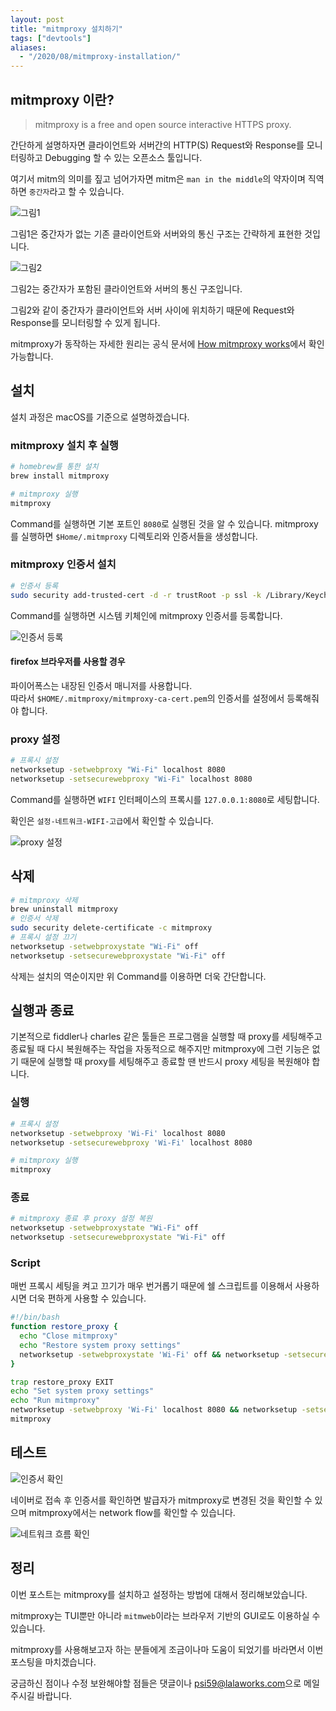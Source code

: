 ```yaml
---
layout: post
title: "mitmproxy 설치하기"
tags: ["devtools"]
aliases:
  - "/2020/08/mitmproxy-installation/"
---
```


## mitmproxy 이란?
> mitmproxy is a free and open source interactive HTTPS proxy.

간단하게 설명하자면 클라이언트와 서버간의 HTTP(S) Request와 Response를 모니터링하고 Debugging 할 수 있는 오픈소스 툴입니다.

여기서 mitm의 의미를 짚고 넘어가자면 mitm은 `man in the middle`의 약자이며 직역하면 `중간자`라고 할 수 있습니다.

![그림1](/images/2020-08-09-mitmproxy-installation/req-res.jpg)

그림1은 중간자가 없는 기존 클라이언트와 서버와의 통신 구조는 간략하게 표현한 것입니다.

![그림2](/images/2020-08-09-mitmproxy-installation/req-res-with-mitm.jpg)

그림2는 중간자가 포함된 클라이언트와 서버의 통신 구조입니다.

그림2와 같이 중간자가 클라이언트와 서버 사이에 위치하기 때문에 Request와 Response를 모니터링할 수 있게 됩니다.

mitmproxy가 동작하는 자세한 원리는 공식 문서에 [How mitmproxy works](https://docs.mitmproxy.org/stable/concepts-howmitmproxyworks/)에서 확인 가능합니다.

## 설치

설치 과정은 macOS를 기준으로 설명하겠습니다.

### mitmproxy 설치 후 실행
```bash
# homebrew를 통한 설치
brew install mitmproxy

# mitmproxy 실행
mitmproxy
```
Command를 실행하면 기본 포트인 `8080`로 실행된 것을 알 수 있습니다.
mitmproxy를 실행하면 `$Home/.mitmproxy` 디렉토리와  인증서들을 생성합니다.

### mitmproxy 인증서 설치
```bash
# 인증서 등록
sudo security add-trusted-cert -d -r trustRoot -p ssl -k /Library/Keychains/System.keychain $HOME/.mitmproxy/mitmproxy-ca-cert.pem 
```

Command를 실행하면 시스템 키체인에 mitmproxy 인증서를 등록합니다.

![인증서 등록](/images/2020-08-09-mitmproxy-installation/certificates-registration.png)

#### firefox 브라우저를 사용할 경우
파이어폭스는 내장된 인증서 매니저를 사용합니다.  
따라서 `$HOME/.mitmproxy/mitmproxy-ca-cert.pem`의 인증서를 설정에서 등록해줘야 합니다.

### proxy 설정
```bash
# 프록시 설정
networksetup -setwebproxy "Wi-Fi" localhost 8080
networksetup -setsecurewebproxy "Wi-Fi" localhost 8080
```

Command를 실행하면 `WIFI` 인터페이스의 프록시를 `127.0.0.1:8080`로 세팅합니다.

확인은 `설정-네트워크-WIFI-고급`에서 확인할 수 있습니다.

![proxy 설정](/images/2020-08-09-mitmproxy-installation/proxy-setting.png)

## 삭제
```bash
# mitmproxy 삭제
brew uninstall mitmproxy
# 인증서 삭제
sudo security delete-certificate -c mitmproxy
# 프록시 설정 끄기
networksetup -setwebproxystate "Wi-Fi" off
networksetup -setsecurewebproxystate "Wi-Fi" off
```

삭제는 설치의 역순이지만 위 Command를 이용하면 더욱 간단합니다.

## 실행과 종료

기본적으로 fiddler나 charles 같은 툴들은 프로그램을 실행할 때 proxy를 세팅해주고 종료될 때 다시 복원해주는 작업을 자동적으로 해주지만 mitmproxy에 그런 기능은 없기 때문에 실행할 때 proxy를 세팅해주고 종료할 땐 반드시 proxy 세팅을 복원해야 합니다.

### 실행 
```bash
# 프록시 설정
networksetup -setwebproxy 'Wi-Fi' localhost 8080 
networksetup -setsecurewebproxy 'Wi-Fi' localhost 8080

# mitmproxy 실행
mitmproxy
```

### 종료
```bash
# mitmproxy 종료 후 proxy 설정 복원
networksetup -setwebproxystate "Wi-Fi" off
networksetup -setsecurewebproxystate "Wi-Fi" off
```

### Script
매번 프록시 세팅을 켜고 끄기가 매우 번거롭기 때문에 쉘 스크립트를 이용해서 사용하시면 더욱 편하게 사용할 수 있습니다.

```sh
#!/bin/bash
function restore_proxy {
  echo "Close mitmproxy"
  echo "Restore system proxy settings"
  networksetup -setwebproxystate 'Wi-Fi' off && networksetup -setsecurewebproxystate 'Wi-Fi' off
}

trap restore_proxy EXIT
echo "Set system proxy settings"
echo "Run mitmproxy"
networksetup -setwebproxy 'Wi-Fi' localhost 8080 && networksetup -setsecurewebproxy 'Wi-Fi' localhost 8080
mitmproxy
```

## 테스트

![인증서 확인](/images/2020-08-09-mitmproxy-installation/certificates.png)

네이버로 접속 후 인증서를 확인하면 발급자가 mitmproxy로 변경된 것을 확인할 수 있으며 mitmproxy에서는 network flow를 확인할 수 있습니다.

![네트워크 흐름 확인](/images/2020-08-09-mitmproxy-installation/network-flow.png)

## 정리

이번 포스트는 mitmproxy를 설치하고 설정하는 방법에 대해서 정리해보았습니다.

mitmproxy는 TUI뿐만 아니라 `mitmweb`이라는 브라우저 기반의 GUI로도 이용하실 수 있습니다.

mitmproxy를 사용해보고자 하는 분들에게 조금이나마 도움이 되었기를 바라면서 이번 포스팅을 마치겠습니다.

궁금하신 점이나 수정 보완해야할 점들은 댓글이나 [psi59@lalaworks.com](mailto:psi59@lalaworks.com)으로 메일 주시길 바랍니다.
